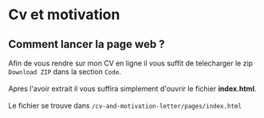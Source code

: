 # Cv et motivation
## Comment lancer la page web ?
Afin de vous rendre sur mon CV en ligne il vous suffit de telecharger le zip ```Download ZIP``` dans la section ```Code```. <br/>
<br/>
Apres l'avoir extrait il vous suffira simplement d'ouvrir le fichier **index.html**. <br/>
<br/>
Le fichier se trouve dans ```/cv-and-motivation-letter/pages/index.html```

